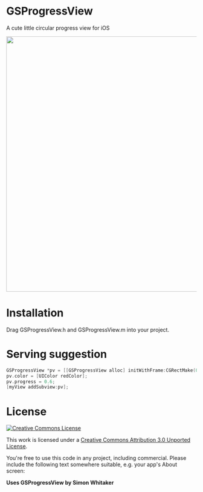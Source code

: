 # GSProgressView

A cute little circular progress view for iOS

<img src="http://goosoftware.github.com/GSProgressView/GSProgressView-sample.png" width="675">

# Installation

Drag GSProgressView.h and GSProgressView.m into your project.

# Serving suggestion

```objective-c
GSProgressView *pv = [[GSProgressView alloc] initWithFrame:CGRectMake(0, 0, 20, 20)];
pv.color = [UIColor redColor];
pv.progress = 0.6;
[myView addSubview:pv];
```

# License

[![Creative Commons License][cc-by-30-icon]][cc-by-30]

This work is licensed under a [Creative Commons Attribution 3.0 Unported License][cc-by-30].

You're free to use this code in any project, including commercial. Please include the following text somewhere suitable, e.g. your app's About screen:

**Uses GSProgressView by Simon Whitaker**

[cc-by-30-icon]: http://i.creativecommons.org/l/by/3.0/88x31.png
[cc-by-30]: http://creativecommons.org/licenses/by/3.0/
